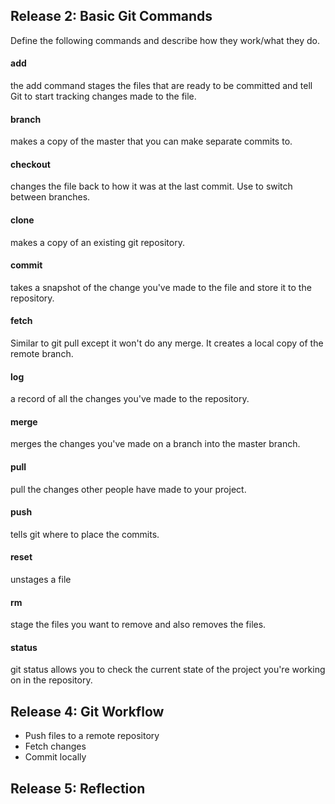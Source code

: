 ## Release 2: Basic Git Commands
Define the following commands and describe how they work/what they do. 


#### add
the add command stages the files that are ready to be committed and tell Git to start tracking changes made to the file. 

#### branch
makes a copy of the master that you can make separate commits to.

#### checkout
changes the file back to how it was at the last commit. Use to switch between branches.

#### clone
makes a copy of an existing git repository.

#### commit
takes a snapshot of the change you've made to the file and store it to the repository. 

#### fetch
Similar to git pull except it won't do any merge. It creates a local copy of the remote branch.

#### log
a record of all the changes you've made to the repository.

#### merge
merges the changes you've made on a branch into the master branch.

#### pull
pull the changes other people have made to your project.  

#### push
tells git where to place the commits.

#### reset
unstages a file

#### rm
stage the files you want to remove and also removes the files.

#### status
git status allows you to check the current state of the project you're working on in the repository.

## Release 4: Git Workflow

- Push files to a remote repository
- Fetch changes
- Commit locally

## Release 5: Reflection